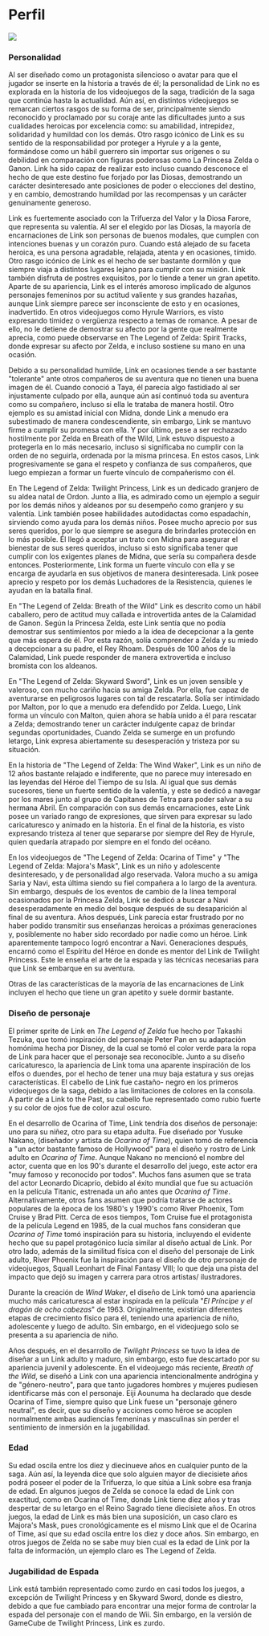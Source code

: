 # Perfil

<p>
  <img src="../img/Asuka8.jpg">
</p>

### Personalidad

Al ser diseñado como un protagonista silencioso o avatar para que el jugador se inserte en la historia a través de él; la personalidad de Link no es explorada en la historia de los videojuegos de la saga, tradición de la saga que continúa hasta la actualidad. Aún así, en distintos videojuegos se remarcan ciertos rasgos de su forma de ser, principalmente siendo reconocido y proclamado por su coraje ante las dificultades junto a sus cualidades heroicas por excelencia como: su amabilidad, intrepidez, solidaridad y humildad con los demás. Otro rasgo icónico de Link es su sentido de la responsabilidad por proteger a Hyrule y a la gente, formándose como un hábil guerrero sin importar sus orígenes o su debilidad en comparación con figuras poderosas como La Princesa Zelda o Ganon. Link ha sido capaz de realizar esto incluso cuando desconoce el hecho de que este destino fue forjado por las Diosas, demostrando un carácter desinteresado ante posiciones de poder o elecciones del destino, y en cambio, demostrando humildad por las recompensas y un carácter genuinamente generoso.

Link es fuertemente asociado con la Trifuerza del Valor y la Diosa Farore, que representa su valentía. Al ser el elegido por las Diosas, la mayoría de encarnaciones de Link son personas de buenos modales, que cumplen con intenciones buenas y un corazón puro. Cuando está alejado de su faceta heroica, es una persona agradable, relajada, atenta y en ocasiones, tímido. Otro rasgo icónico de Link es el hecho de ser bastante dormilón y que siempre viaja a distintos lugares lejano para cumplir con su misión. Link también disfruta de postres exquisitos, por lo tiende a tener un gran apetito. Aparte de su apariencia, Link es el interés amoroso implicado de algunos personajes femeninos por su actitud valiente y sus grandes hazañas, aunque Link siempre parece ser inconsciente de esto y en ocasiones, inadvertido. En otros videojuegos como Hyrule Warriors, es visto expresando timidez o vergüenza respecto a temas de romance. A pesar de ello, no le detiene de demostrar su afecto por la gente que realmente aprecia, como puede observarse en The Legend of Zelda: Spirit Tracks, donde expresar su afecto por Zelda, e incluso sostiene su mano en una ocasión.

Debido a su personalidad humilde, Link en ocasiones tiende a ser bastante "tolerante" ante otros compañeros de su aventura que no tienen una buena imagen de él. Cuando conoció a Taya, él parecía algo fastidiado al ser injustamente culpado por ella, aunque aún así continuó toda su aventura como su compañero, incluso si ella le trataba de manera hostil. Otro ejemplo es su amistad inicial con Midna, donde Link a menudo era subestimado de manera condescendiente, sin embargo, Link se mantuvo firme a cumplir su promesa con ella. Y por último, pese a ser rechazado hostilmente por Zelda en Breath of the Wild, Link estuvo dispuesto a protegerla en lo más necesario, incluso si significaba no cumplir con la orden de no seguirla, ordenada por la misma princesa. En estos casos, Link progresivamente se gana el respeto y confianza de sus compañeros, que luego empiezan a formar un fuerte vínculo de compañerismo con él.

En The Legend of Zelda: Twilight Princess, Link es un dedicado granjero de su aldea natal de Ordon. Junto a Ilia, es admirado como un ejemplo a seguir por los demás niños y aldeanos por su desempeño como granjero y su valentía. Link también posee habilidades autodidactas como espadachín, sirviendo como ayuda para los demás niños. Posee mucho aprecio por sus seres queridos, por lo que siempre se asegura de brindarles protección en lo más posible. Él llegó a aceptar un trato con Midna para asegurar el bienestar de sus seres queridos, incluso si esto significaba tener que cumplir con los exigentes planes de Midna, que sería su compañera desde entonces. Posteriormente, Link forma un fuerte vínculo con ella y se encarga de ayudarla en sus objetivos de manera desinteresada. Link posee aprecio y respeto por los demás Luchadores de la Resistencia, quienes le ayudan en la batalla final.

En "The Legend of Zelda: Breath of the Wild" Link es descrito como un hábil caballero, pero de actitud muy callada e introvertida antes de la Calamidad de Ganon. Según la Princesa Zelda, este Link sentía que no podía demostrar sus sentimientos por miedo a la idea de decepcionar a la gente que más espera de él. Por esta razón, solía comprender a Zelda y su miedo a decepcionar a su padre, el Rey Rhoam. Después de 100 años de la Calamidad, Link puede responder de manera extrovertida e incluso bromista con los aldeanos.

En "The Legend of Zelda: Skyward Sword", Link es un joven sensible y valeroso, con mucho cariño hacia su amiga Zelda. Por ella, fue capaz de aventurarse en peligrosos lugares con tal de rescatarla. Solía ser intimidado por Malton, por lo que a menudo era defendido por Zelda. Luego, Link forma un vínculo con Malton, quien ahora se había unido a él para rescatar a Zelda; demostrando tener un carácter indulgente capaz de brindar segundas oportunidades, Cuando Zelda se sumerge en un profundo letargo, Link expresa abiertamente su desesperación y tristeza por su situación.

En la historia de "The Legend of Zelda: The Wind Waker", Link es un niño de 12 años bastante relajado e indiferente, que no parece muy interesado en las leyendas del Héroe del Tiempo de su Isla. Al igual que sus demás sucesores, tiene un fuerte sentido de la valentía, y este se dedicó a navegar por los mares junto al grupo de Capitanes de Tetra para poder salvar a su hermana Abril. En comparación con sus demás encarnaciones, este Link posee un variado rango de expresiones, que sirven para expresar su lado caricaturesco y animado en la historia. En el final de la historia, es visto expresando tristeza al tener que separarse por siempre del Rey de Hyrule, quien quedaría atrapado por siempre en el fondo del océano.

En los videojuegos de "The Legend of Zelda: Ocarina of Time" y "The Legend of Zelda: Majora's Mask", Link es un niño y adolescente desinteresado, y de personalidad algo reservada. Valora mucho a su amiga Saria y Navi, esta última siendo su fiel compañera a lo largo de la aventura. Sin embargo, después de los eventos de cambio de la línea temporal ocasionados por la Princesa Zelda, Link se dedicó a buscar a Navi desesperadamente en medio del bosque después de su desaparición al final de su aventura. Años después, Link parecía estar frustrado por no haber podido transmitir sus enseñanzas heroicas a próximas generaciones y, posiblemente no haber sido recordado por nadie como un héroe. Link aparentemente tampoco logró encontrar a Navi. Generaciones después, encarnó como el Espíritu del Héroe en donde es mentor del Link de Twilight Princess. Este le enseña el arte de la espada y las técnicas necesarias para que Link se embarque en su aventura.

Otras de las características de la mayoría de las encarnaciones de Link incluyen el hecho que tiene un gran apetito y suele dormir bastante.

### Diseño de personaje

El primer sprite de Link en _The Legend of Zelda_ fue hecho por Takashi Tezuka, que tomó inspiración del personaje Peter Pan en su adaptación homónima hecha por Disney, de la cual se tomó el color verde para la ropa de Link para hacer que el personaje sea reconocible. Junto a su diseño caricaturesco, la apariencia de Link toma una aparente inspiración de los elfos o duendes, por el hecho de tener una muy baja estatura y sus orejas características. El cabello de Link fue castaño- negro en los primeros videojuegos de la saga, debido a las limitaciones de colores en la consola. A partir de a Link to the Past, su cabello fue representado como rubio fuerte y su color de ojos fue de color azul oscuro.

En el desarrollo de Ocarina of Time, Link tendría dos diseños de personaje: uno para su niñez, otro para su etapa adulta. Fue diseñado por Yusuke Nakano, (diseñador y artista de _Ocarina of Time_), quien tomó de referencia a "un actor bastante famoso de Hollywood" para el diseño y rostro de Link adulto en _Ocarina of Time_. Aunque Nakano no mencionó el nombre del actor, cuenta que en los 90's durante el desarrollo del juego, este actor era "muy famoso y reconocido por todos". Muchos fans asumen que se trata del actor Leonardo Dicaprio, debido al éxito mundial que fue su actuación en la película Titanic, estrenada un año antes que _Ocarina of Time_. Alternativamente, otros fans asumen que podría tratarse de actores populares de la época de los 1980's y 1990's como River Phoenix, Tom Cruise y Brad Pitt. Cerca de esos tiempos, Tom Cruise fue el protagonista de la película Legend en 1985, de la cual muchos fans consideran que _Ocarina of Time_ tomó inspiración para su historia, incluyendo el evidente hecho que su papel protagónico lucía similar al diseño actual de Link. Por otro lado, además de la similitud física con el diseño del personaje de Link adulto, River Phoenix fue la inspiración para el diseño de otro personaje de videojuegos, Squall Leonhart de Final Fantasy VIII; lo que deja una pista del impacto que dejó su imagen y carrera para otros artistas/ ilustradores.

Durante la creación de _Wind Waker_, el diseño de Link tomó una apariencia mucho más caricaturesca al estar inspirada en la película "_El Príncipe y el dragón de ocho cabezas_" de 1963. Originalmente, existirían diferentes etapas de crecimiento físico para él, teniendo una apariencia de niño, adolescente y luego de adulto. Sin embargo, en el videojuego solo se presenta a su apariencia de niño.

Años después, en el desarrollo de _Twilight Princess_ se tuvo la idea de diseñar a un Link adulto y maduro, sin embargo, esto fue descartado por su apariencia juvenil y adolescente. En el videojuego más reciente, _Breath of the Wild_, se diseñó a Link con una apariencia intencionalmente andrógina y de "género-neutro", para que tanto jugadores hombres y mujeres pudiesen identificarse más con el personaje. Eiji Aounuma ha declarado que desde Ocarina of Time, siempre quiso que Link fuese un "personaje género neutral", es decir, que su diseño y acciones como héroe se acoplen normalmente ambas audiencias femeninas y masculinas sin perder el sentimiento de inmersión en la jugabilidad.

### Edad

Su edad oscila entre los diez y diecinueve años en cualquier punto de la saga. Aún así, la leyenda dice que solo alguien mayor de diecisiete años podrá poseer el poder de la Trifuerza, lo que sitúa a Link sobre esa franja de edad. En algunos juegos de Zelda se conoce la edad de Link con exactitud, como en Ocarina of Time, donde Link tiene diez años y tras despertar de su letargo en el Reino Sagrado tiene diecisiete años. En otros juegos, la edad de Link es más bien una suposición, un caso claro es Majora's Mask, pues cronológicamente es el mismo Link que el de Ocarina of Time, así que su edad oscila entre los diez y doce años. Sin embargo, en otros juegos de Zelda no se sabe muy bien cual es la edad de Link por la falta de información, un ejemplo claro es The Legend of Zelda.

### Jugabilidad de Espada

Link está también representado como zurdo en casi todos los juegos, a excepción de Twilight Princess y en Skyward Sword, donde es diestro, debido a que fue cambiado para encontrar una mejor forma de controlar la espada del personaje con el mando de Wii. Sin embargo, en la versión de GameCube de Twilight Princess, Link es zurdo.


